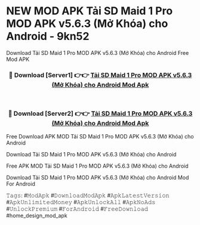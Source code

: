 # NEW MOD APK Tải SD Maid 1 Pro MOD APK v5.6.3 (Mở Khóa) cho Android - 9kn52
Download Tải SD Maid 1 Pro MOD APK v5.6.3 (Mở Khóa) cho Android Free Mod APK

<div align="center">
<h3>🔴 Download [Server1] 👉👉 <a href="https://apk-comot.site?title=Tải_SD_Maid_1_Pro_MOD_APK_v5.6.3_(Mở_Khóa)_cho_Android">Tải SD Maid 1 Pro MOD APK v5.6.3 (Mở Khóa) cho Android Mod Apk</a></h3><br>

<h3>🔴 Download [Server2] 👉👉 <a href="https://apk-comot.site?title=Tải_SD_Maid_1_Pro_MOD_APK_v5.6.3_(Mở_Khóa)_cho_Android">Tải SD Maid 1 Pro MOD APK v5.6.3 (Mở Khóa) cho Android Mod Apk</a></h3>
</div>


Free Download APK MOD Tải SD Maid 1 Pro MOD APK v5.6.3 (Mở Khóa) cho Android

Download Tải SD Maid 1 Pro MOD APK v5.6.3 (Mở Khóa) cho Android 

Free APK MOD Tải SD Maid 1 Pro MOD APK v5.6.3 (Mở Khóa) cho Android 

Download Tải SD Maid 1 Pro MOD APK v5.6.3 (Mở Khóa) cho Android Mod For Android

𝚃𝚊𝚐𝚜: #𝙼𝚘𝚍𝙰𝚙𝚔 #𝙳𝚘𝚠𝚗𝚕𝚘𝚊𝚍𝙼𝚘𝚍𝙰𝚙𝚔 #𝙰𝚙𝚔𝙻𝚊𝚝𝚎𝚜𝚝𝚅𝚎𝚛𝚜𝚒𝚘𝚗 #𝙰𝚙𝚔𝚄𝚗𝚕𝚒𝚖𝚒𝚝𝚎𝚍𝙼𝚘𝚗𝚎𝚢 #𝙰𝚙𝚔𝚄𝚗𝚕𝚘𝚌𝚔𝙰𝚕𝚕 #𝙰𝚙𝚔𝙽𝚘𝙰𝚍𝚜 #𝚄𝚗𝚕𝚘𝚌𝚔𝙿𝚛𝚎𝚖𝚒𝚞𝚖 #𝙵𝚘𝚛𝙰𝚗𝚍𝚛𝚘𝚒𝚍 #𝙵𝚛𝚎𝚎𝙳𝚘𝚠𝚗𝚕𝚘𝚊𝚍 #home_design_mod_apk